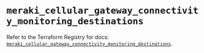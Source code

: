 # `meraki_cellular_gateway_connectivity_monitoring_destinations`

Refer to the Terraform Registry for docs: [`meraki_cellular_gateway_connectivity_monitoring_destinations`](https://registry.terraform.io/providers/ciscodevnet/meraki/1.7.1/docs/resources/cellular_gateway_connectivity_monitoring_destinations).
